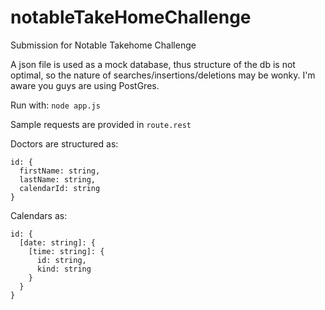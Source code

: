 # notableTakeHomeChallenge
Submission for Notable Takehome Challenge

A json file is used as a mock database, thus structure of the db is not optimal, so the nature of searches/insertions/deletions may be wonky. I'm aware you guys are using PostGres. 

Run with:
`node app.js`

Sample requests are provided in `route.rest`

Doctors are structured as:
```
id: {
  firstName: string,
  lastName: string,
  calendarId: string
}
```

Calendars as:
```
id: {
  [date: string]: {
    [time: string]: {
      id: string,
      kind: string
    }
  }
}
```